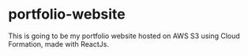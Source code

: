 # portfolio-website
This is going to be my portfolio website hosted on AWS S3 using Cloud Formation, made with ReactJs.

